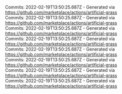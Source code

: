 Commits: 2022-02-19T13:50:25.687Z - Generated via https://github.com/marketplace/actions/artificial-grass
<br>
Commits: 2022-02-19T13:50:25.687Z - Generated via https://github.com/marketplace/actions/artificial-grass
<br>
Commits: 2022-02-19T13:50:25.687Z - Generated via https://github.com/marketplace/actions/artificial-grass
<br>
Commits: 2022-02-19T13:50:25.687Z - Generated via https://github.com/marketplace/actions/artificial-grass
<br>
Commits: 2022-02-19T13:50:25.687Z - Generated via https://github.com/marketplace/actions/artificial-grass
<br>
Commits: 2022-02-19T13:50:25.687Z - Generated via https://github.com/marketplace/actions/artificial-grass
<br>
Commits: 2022-02-19T13:50:25.687Z - Generated via https://github.com/marketplace/actions/artificial-grass
<br>
Commits: 2022-02-19T13:50:25.687Z - Generated via https://github.com/marketplace/actions/artificial-grass
<br>
